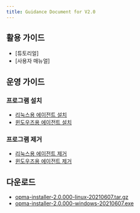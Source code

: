 ```yaml
---
title: Guidance Document for V2.0
---
```


## 활용 가이드

- [튜토리얼]
- [사용자 매뉴얼]

## 운영 가이드

### 프로그램 설치

- [리눅스용 에이전트 설치](InstallAgentLinux.md)
- [윈도우즈용 에이전트 설치](InstallAgentWindows.md)

### 프로그램 제거

- [리눅스용 에이전트 제거](UninstallAgentLinux.md)
- [윈도우즈용 에이전트 제거](UninstallAgentWindows.md)


## 다운로드

- [opma-installer-2.0.000-linux-20210607.tar.gz](/download/opma-installer-2.0.000-linux-20210607.tar.gz)
- [opma-installer-2.0.000-windows-20210607.exe](/download/opma-installer-2.0.000-windows-20210607.exe_)
